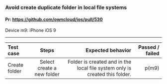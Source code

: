 ### Avoid create duplicate folder in local file systems

#### Pr: https://github.com/owncloud/ios/pull/530 

Device m9: iPhone iOS 9   

---

 
| Test case     | Steps           | Expected behavior | Passed / failed |
|:------------- |:---------------:| -------------:|-------------:|
| Create folder     | Select create a new folder |   Folder is created and in the local file system only is created this folder.    | p(m9)
